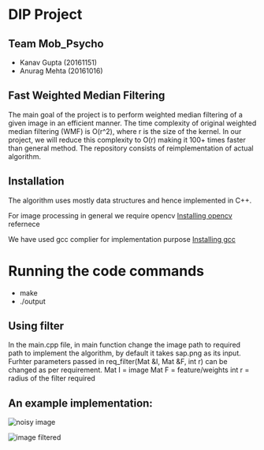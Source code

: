 # DIP Project
## Team Mob_Psycho
* Kanav Gupta (20161151)
* Anurag Mehta (20161016)

## Fast Weighted Median Filtering

The main goal of the project is to perform weighted median filtering of a given image in an efficient manner. The time complexity of original weighted median filtering (WMF) is O(r^2), where r is the size of the kernel. In our project, we will reduce this complexity to O(r) making it 100+ times faster than general method. The repository consists of reimplementation of actual algorithm.

## Installation

The algorithm uses mostly data structures and hence implemented in C++.

For image processing in general we require opencv
[Installing opencv](http://www.codebind.com/cpp-tutorial/install-opencv-ubuntu-cpp/) refernece

We have used gcc complier for implementation purpose
[Installing gcc](https://linuxconfig.org/how-to-install-g-the-c-compiler-on-ubuntu-18-04-bionic-beaver-linux)

# Running the code commands
- make
- ./output
## Using filter
In the main.cpp file, in main function change the image path to required path to implement the algorithm, by default it takes sap.png as its input.
Furhter parameters passed in req_filter(Mat &I, Mat &F, int r) can be changed as per requirement. 
Mat I = image
Mat F = feature/weights
int r =  radius of the filter required 

## An example implementation:


![noisy image](https://github.com/Kanav-7/DIP-Project/blob/master/sap.png)

![image filtered](https://github.com/Kanav-7/DIP-Project/blob/master/results/output.jpeg)
